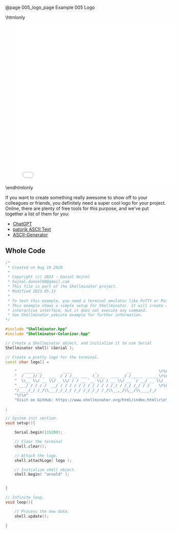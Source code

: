 @page 005_logo_page Example 005 Logo

\htmlonly
<iframe id="demoFrame" src="webExamples/005_logo.html" style="height:500px;width:100%;border:none;display:block; margin-left:30px;"></iframe>
\endhtmlonly

If you want to create something really awesome to show off to your colleagues or friends, you definitely need a super cool logo for your project. Online, there are plenty of free tools for this purpose, and we've put together a list of them for you:
* [ChatGPT](https://chatgpt.com/)
* [patorjk ASCII Text](http://patorjk.com/software/taag/#p=display&f=Slant&t=Shellminator)
* [ASCII-Generator](https://ascii-generator.site/)

## Whole Code

```cpp
/*
 * Created on Aug 10 2020
 *
 * Copyright (c) 2023 - Daniel Hajnal
 * hajnal.daniel96@gmail.com
 * This file is part of the Shellminator project.
 * Modified 2023.05.13
 *
 * To test this example, you need a terminal emulator like PuTTY or Minicom.
 * This example shows a simple setup for Shellminator. It will create an
 * interactive interface, but it does not execute any command.
 * See Shellminator_execute example for further information.
*/

#include "Shellminator.hpp"
#include "Shellminator-Colorizer.hpp"

// Create a Shellminator object, and initialize it to use Serial
Shellminator shell( &Serial );

// Create a pretty logo for the terminal.
const char logo[] =

    "   _____ __         ____          _             __            \r\n"
    "  / ___// /_  ___  / / /___ ___  (_)___  ____ _/ /_____  _____\r\n"
    "  \\__ \\/ __ \\/ _ \\/ / / __ `__ \\/ / __ \\/ __ `/ __/ __ \\/ ___/\r\n"
    " ___/ / / / /  __/ / / / / / / / / / / / /_/ / /_/ /_/ / /    \r\n"
    "/____/_/ /_/\\___/_/_/_/ /_/ /_/_/_/ /_/\\__,_/\\__/\\____/_/     \r\n"
    "\r\n"
    "Visit on GitHub: https://www.shellminator.org/html/index.html\r\n\r\n"

;

// System init section.
void setup(){

    Serial.begin(115200);

    // Clear the terminal
    shell.clear();

    // Attach the logo.
    shell.attachLogo( logo );

    // Initialize shell object.
    shell.begin( "arnold" );


}

// Infinite loop.
void loop(){

    // Process the new data.
    shell.update();

}

```